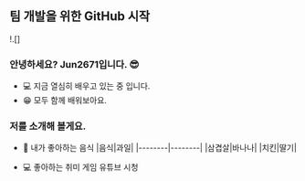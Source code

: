 ## 팀 개발을 위한 GitHub 시작

!.[]

### 안녕하세요? Jun2671입니다. 😎

- 💻 지금 열심히 배우고 있는 중 입니다.
- 😁 모두 함께 배워보아요.

### 저를 소개해 볼게요.

- 🍏 내가 좋아하는 음식
|음식|과일|
|--------|--------|
|삼겹살|바나나|
|치킨|딸기|

- 💻 좋아하는 취미
  게임
  유튜브 시청
<!--
**Jun2671/Jun2671** is a ✨ _special_ ✨ repository because its `README.md` (this file) appears on your GitHub profile.

Here are some ideas to get you started:

- 🔭 I’m currently working on ...
- 🌱 I’m currently learning ...
- 👯 I’m looking to collaborate on ...
- 🤔 I’m looking for help with ...
- 💬 Ask me about ...
- 📫 How to reach me: ...
- 😄 Pronouns: ...
- ⚡ Fun fact: ...
-->

